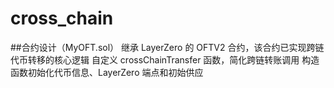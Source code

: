 # cross_chain
##合约设计（MyOFT.sol）
继承 LayerZero 的 OFTV2 合约，该合约已实现跨链代币转移的核心逻辑
自定义 crossChainTransfer 函数，简化跨链转账调用
构造函数初始化代币信息、LayerZero 端点和初始供应
